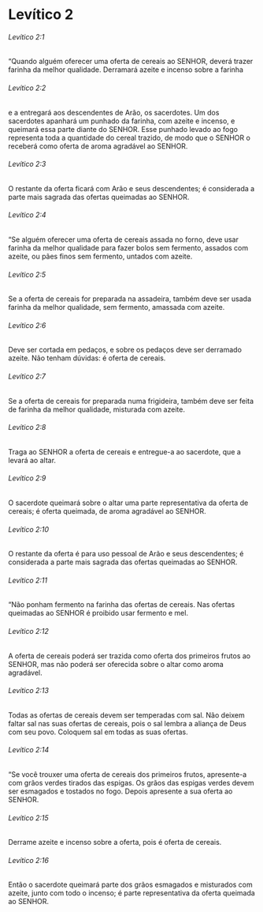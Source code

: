 # Levítico 2

###### Levítico 2:1

“Quando alguém oferecer uma oferta de cereais ao SENHOR, deverá trazer farinha da melhor qualidade. Derramará azeite e incenso sobre a farinha

###### Levítico 2:2

e a entregará aos descendentes de Arão, os sacerdotes. Um dos sacerdotes apanhará um punhado da farinha, com azeite e incenso, e queimará essa parte diante do SENHOR. Esse punhado levado ao fogo representa toda a quantidade do cereal trazido, de modo que o SENHOR o receberá como oferta de aroma agradável ao SENHOR.

###### Levítico 2:3

O restante da oferta ficará com Arão e seus descendentes; é considerada a parte mais sagrada das ofertas queimadas ao SENHOR.

###### Levítico 2:4

“Se alguém oferecer uma oferta de cereais assada no forno, deve usar farinha da melhor qualidade para fazer bolos sem fermento, assados com azeite, ou pães finos sem fermento, untados com azeite.

###### Levítico 2:5

Se a oferta de cereais for preparada na assadeira, também deve ser usada farinha da melhor qualidade, sem fermento, amassada com azeite.

###### Levítico 2:6

Deve ser cortada em pedaços, e sobre os pedaços deve ser derramado azeite. Não tenham dúvidas: é oferta de cereais.

###### Levítico 2:7

Se a oferta de cereais for preparada numa frigideira, também deve ser feita de farinha da melhor qualidade, misturada com azeite.

###### Levítico 2:8

Traga ao SENHOR a oferta de cereais e entregue-a ao sacerdote, que a levará ao altar.

###### Levítico 2:9

O sacerdote queimará sobre o altar uma parte representativa da oferta de cereais; é oferta queimada, de aroma agradável ao SENHOR.

###### Levítico 2:10

O restante da oferta é para uso pessoal de Arão e seus descendentes; é considerada a parte mais sagrada das ofertas queimadas ao SENHOR.

###### Levítico 2:11

“Não ponham fermento na farinha das ofertas de cereais. Nas ofertas queimadas ao SENHOR é proibido usar fermento e mel.

###### Levítico 2:12

A oferta de cereais poderá ser trazida como oferta dos primeiros frutos ao SENHOR, mas não poderá ser oferecida sobre o altar como aroma agradável.

###### Levítico 2:13

Todas as ofertas de cereais devem ser temperadas com sal. Não deixem faltar sal nas suas ofertas de cereais, pois o sal lembra a aliança de Deus com seu povo. Coloquem sal em todas as suas ofertas.

###### Levítico 2:14

“Se você trouxer uma oferta de cereais dos primeiros frutos, apresente-a com grãos verdes tirados das espigas. Os grãos das espigas verdes devem ser esmagados e tostados no fogo. Depois apresente a sua oferta ao SENHOR.

###### Levítico 2:15

Derrame azeite e incenso sobre a oferta, pois é oferta de cereais.

###### Levítico 2:16

Então o sacerdote queimará parte dos grãos esmagados e misturados com azeite, junto com todo o incenso; é parte representativa da oferta queimada ao SENHOR.

